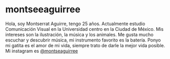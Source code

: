# montseeaguirree

Hola, soy Montserrat Aguirre, tengo 25 años. Actualmente estudio Comunicación Visual en la Universidad centro en la Ciudad de México. Mis intereses son la ilustración, la música y los animales. Me gusta mucho escuchar y descubrir música, mi instrumento favorito es la batería. Ponyo mi gatita es el amor de mi vida, siempre trato de darle la mejor vida posible. Mi instagram es [@montseaguirree](https://www.instagram.com/montseaguirree/?locale=bz-hans&hl=am-et)